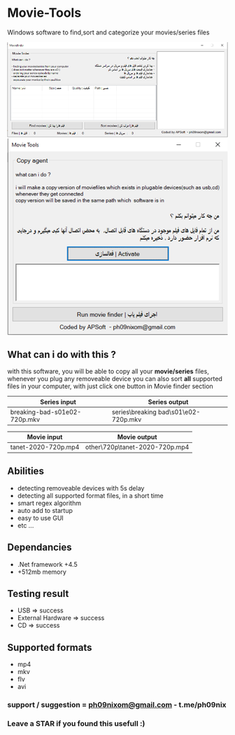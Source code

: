 # Movie-Tools
Windows software to find,sort and categorize your movies/series files

![movie agent image](finder.png)
![movie finder image](agent.png)

## What can i do with this ? 
with this software, you will be able to copy all your **movie/series** files, 
whenever you plug any removeable device
you can also sort **all** supported files in your computer, with just click one button in Movie finder section

Series input | Series output
------------ | ------------
breaking-bad-s01e02-720p.mkv | series\breaking bad\s01\e02-720p.mkv

Movie input | Movie output
------------ | ------------
tanet-2020-720p.mp4 | other\720p\tanet-2020-720p.mp4

## Abilities
- detecting removeable devices with 5s delay
- detecting all supported format files, in a short time
- smart regex algorithm
- auto add to startup 
- easy to use GUI
- etc ...

## Dependancies
- .Net framework +4.5
- +512mb memory

## Testing result
- USB => success
- External Hardware => success
- CD => success

## Supported formats
- mp4
- mkv
- flv
- avi

### support / suggestion = ph09nixom@gmail.com - t.me/ph09nix
### Leave a STAR if you found this usefull :)